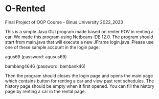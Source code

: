 # O-Rented
Final Project of OOP Course - Binus University 2022_2023

This is a simple Java GUI program made based on renter POV in renting a car. We made this program using Netbeans IDE 12.0. The program should start from main.java that will execute a new JFrame login.java. Please use one of these sample account in the login page:

agus69 (password: agusus69)

bambang4646 (password: bambank46)

Then the program should closes the login page and opens the main page which contains button for renting a car and view past rent schedules. The history page should be empty when it first opened. You can fill the history page by renting a car in the rental page.
